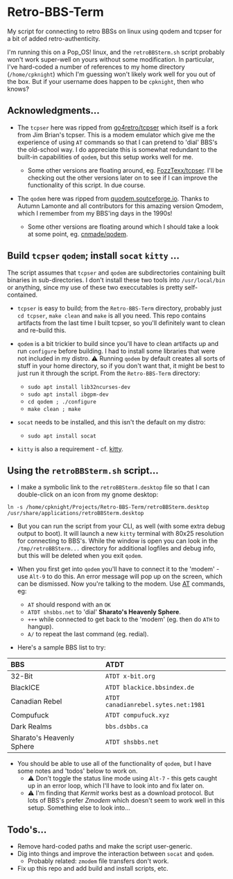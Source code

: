 # Retro-BBS-Term
My script for connecting to retro BBSs on linux using qodem and tcpser for a bit of added retro-authenticity.

I'm running this on a Pop_OS! linux, and the `retroBBSterm.sh` script probably won't work super-well on yours without some modification. In particular, I've hard-coded a number of references to my home directory (`/home/cpknight`) which I'm guessing won't likely work well for you out of the box. But if your username does happen to be `cpknight`, then who knows?

## Acknowledgments...

- The `tcpser` here was ripped from [go4retro/tcpser](https://github.com/go4retro/tcpser) which itself is a fork from Jim Brian's tcpser. This is a modem emulator which give me the experience of using `AT` commands so that I can pretend to 'dial' BBS's the old-school way. I do appreciate this is somewhat redundant to the built-in capabilities of `qodem`, but this setup works well for me. 
	- Some other versions are floating around, eg. [FozzTexx/tcpser](https://github.com/fozztexx/tcpser). I'll be checking out the other versions later on to see if I can improve the functionality of this script. In due course. 

- The `qodem` here was ripped from [quodem.soutceforge.io](https://qodem.sourceforge.io/). Thanks to Autumn Lamonte and all contributors for this amazing version Qmodem, which I remember from my BBS'ing days in the 1990s! 
	- Some other versions are floating around which I should take a look at some point, eg. [cnmade/qodem](https://github.com/cnmade/qodem).

## Build `tcpser` `qodem`; install `socat` `kitty` ...

The script assumes that `tcpser` and `qodem` are subdirectories containing built binaries in sub-directories. I don't install these two tools into `/usr/local/bin` or anything, since my use of these two execcutables is pretty self-contained. 

- `tcpser` is easy to build; from the `Retro-BBS-Term` directory, probably just `cd tcpser`, `make clean` and `make` is all you need. This repo contains artifacts from the last time I built tcpser, so you'll definitely want to clean and re-build this.

- `qodem` is a bit trickier to build since you'll have to clean artifacts up and run `configure` before building. I had to install some libraries that were not included in my distro. :warning:  Running `qodem` by default creates all sorts of stuff in your home directory, so if you don't want that, it might be best to just run it through the script. From the `Retro-BBS-Term` directory:
	- `sudo apt install lib32ncurses-dev`
	- `sudo apt install ibgpm-dev`
	- `cd qodem ; ./configure`
	- `make clean ; make`

- `socat` needs to be installed, and this isn't the default on my distro:
	- `sudo apt install socat`

- `kitty` is also a requirement - cf. [kitty](https://sw.kovidgoyal.net/kitty/). 

## Using the `retroBBSterm.sh` script...

- I make a symbolic link to the `retroBBSterm.desktop` file so that I can double-click on an icon from my gnome desktop: 
```
ln -s /home/cpknight/Projects/Retro-BBS-Term/retroBBSterm.desktop /usr/share/applications/retroBBSterm.desktop
```
- But you can run the script from your CLI, as well (with some extra debug output to boot). It will launch a new `kitty` terminal with 80x25 resolution for connecting to BBS's. While the window is open you can look in the `/tmp/retroBBSterm...` directory for additional logfiles and debug info, but this will be deleted when you exit `qodem`. 

- When you first get into `qodem` you'll have to connect it to the 'modem' - use `Alt-9` to do this. An error message will pop up on the screen, which can be dismissed. Now you're talking to the modem. Use [AT](https://en.wikipedia.org/wiki/Hayes_AT_command_set) commands, eg:
	- `AT` should respond with an `OK`
	- `ATDT shsbbs.net` to 'dial' **Sharato's Heavenly Sphere**.
	- `+++` while connected to get back to the 'modem' (eg. then do `ATH` to hangup).
 	- `A/` to repeat the last command (eg. redial). 

- Here's a sample BBS list to try:

| BBS					| ATDT					|
| :------------------------------------	| :------------------------------------	|
| 32-Bit 				| `ATDT x-bit.org`			|
| BlackICE				| `ATDT blackice.bbsindex.de`		|
| Canadian Rebel			| `ATDT canadianrebel.sytes.net:1981` 	|
| Compufuck				| `ATDT compufuck.xyz`			|
| Dark Realms				| `bbs.dsbbs.ca` 			|
| Sharato's Heavenly Sphere		| `ATDT shsbbs.net`			|

- You should be able to use all of the functionality of `qodem`, but I have some notes and 'todos' below to work on.
	- :warning: Don't toggle the status line mode using `Alt-7` - this gets caught up in an error loop, which I'll have to look into and fix later on.
	- :warning: I'm finding that *Kermit* works best as a download protocol. But lots of BBS's prefer *Zmodem* which doesn't seem to work well in this setup. Something else to look into...

## Todo's...

- Remove hard-coded paths and make the script user-generic.
- Dig into things and improve the interaction between `socat` and `qodem`.
	- Probably related: `zmodem` file transfers don't work.
- Fix up this repo and add build and install scripts, etc.

